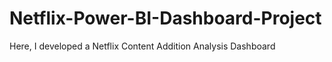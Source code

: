 # Netflix-Power-BI-Dashboard-Project
Here, I developed a Netflix Content Addition Analysis Dashboard 
